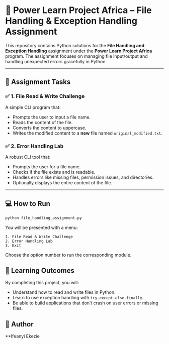 # 📂 Power Learn Project Africa – File Handling & Exception Handling Assignment

This repository contains Python solutions for the **File Handling and Exception Handling** assignment under the **Power Learn Project Africa** program. The assignment focuses on managing file input/output and handling unexpected errors gracefully in Python.

---

## 📝 Assignment Tasks

### ✅ 1. File Read & Write Challenge
A simple CLI program that:
- Prompts the user to input a file name.
- Reads the content of the file.
- Converts the content to uppercase.
- Writes the modified content to a **new** file named `original_modified.txt`.

### ✅ 2. Error Handling Lab
A robust CLI tool that:
- Prompts the user for a file name.
- Checks if the file exists and is readable.
- Handles errors like missing files, permission issues, and directories.
- Optionally displays the entire content of the file.

---

## 💻 How to Run

```bash
python file_handling_assignment.py
````

You will be presented with a menu:

```
1. File Read & Write Challenge
2. Error Handling Lab
3. Exit
```

Choose the option number to run the corresponding module.


## 🎯 Learning Outcomes

By completing this project, you will:

* Understand how to read and write files in Python.
* Learn to use exception handling with `try-except-else-finally`.
* Be able to build applications that don’t crash on user errors or missing files.


## 🚀 Author

**Ifeanyi Ekezie

